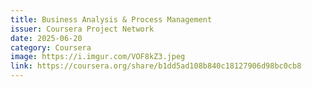 ```yaml
---
title: Business Analysis & Process Management
issuer: Coursera Project Network
date: 2025-06-20
category: Coursera
image: https://i.imgur.com/VOF8kZ3.jpeg
link: https://coursera.org/share/b1dd5ad108b840c18127906d98bc0cb8
---
```

